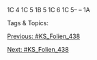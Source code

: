 1C 4
1C 5
1B 5
1C 6
1C 5– – 1A

   Tags & Topics:
   

[Previous: #KS_Folien_438](KS_Folien_438.md)

[Next: #KS_Folien_438](KS_Folien_438.md)